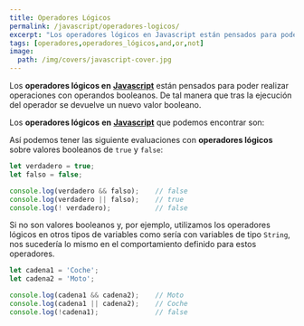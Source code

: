 ```yaml
---
title: Operadores Lógicos
permalink: /javascript/operadores-logicos/
excerpt: "Los operadores lógicos en Javascript están pensados para poder realizar operaciones con operandos booleanos, aunque se puede aplicar a cualquier tipo de dato."
tags: [operadores,operadores_lógicos,and,or,not]
image:
  path: /img/covers/javascript-cover.jpg
---
```


Los **operadores lógicos en** [**Javascript**](https://www.manualweb.net/javascript/) están pensados para poder realizar operaciones con operandos booleanos. De tal manera que tras la ejecución del operador se devuelve un nuevo valor booleano.


Los **operadores lógicos** **en** [**Javascript**](https://www.manualweb.net/javascript/) que podemos encontrar son:


Así podemos tener las siguiente evaluaciones con **operadores lógicos** sobre valores booleanos de `true` y `false`:


```javascript
let verdadero = true;
let falso = false;

console.log(verdadero && falso);    // false
console.log(verdadero || falso);    // true
console.log(! verdadero);           // false
```


Si no son valores booleanos y, por ejemplo, utilizamos los operadores lógicos en otros tipos de variables como sería con variables de tipo `String`, nos sucedería lo mismo en el comportamiento definido para estos operadores.


```javascript
let cadena1 = 'Coche';
let cadena2 = 'Moto';

console.log(cadena1 && cadena2);    // Moto
console.log(cadena1 || cadena2);    // Coche
console.log(!cadena1);              // false
```

